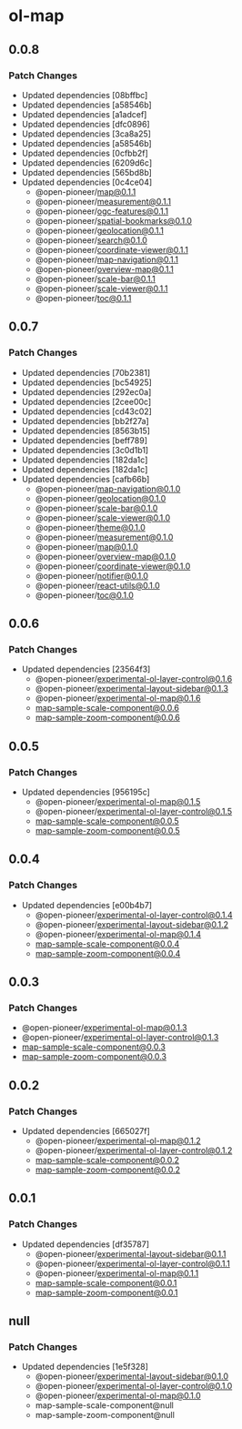 # ol-map

## 0.0.8

### Patch Changes

- Updated dependencies [08bffbc]
- Updated dependencies [a58546b]
- Updated dependencies [a1adcef]
- Updated dependencies [dfc0896]
- Updated dependencies [3ca8a25]
- Updated dependencies [a58546b]
- Updated dependencies [0cfbb2f]
- Updated dependencies [6209d6c]
- Updated dependencies [565bd8b]
- Updated dependencies [0c4ce04]
  - @open-pioneer/map@0.1.1
  - @open-pioneer/measurement@0.1.1
  - @open-pioneer/ogc-features@0.1.1
  - @open-pioneer/spatial-bookmarks@0.1.0
  - @open-pioneer/geolocation@0.1.1
  - @open-pioneer/search@0.1.0
  - @open-pioneer/coordinate-viewer@0.1.1
  - @open-pioneer/map-navigation@0.1.1
  - @open-pioneer/overview-map@0.1.1
  - @open-pioneer/scale-bar@0.1.1
  - @open-pioneer/scale-viewer@0.1.1
  - @open-pioneer/toc@0.1.1

## 0.0.7

### Patch Changes

- Updated dependencies [70b2381]
- Updated dependencies [bc54925]
- Updated dependencies [292ec0a]
- Updated dependencies [2cee00c]
- Updated dependencies [cd43c02]
- Updated dependencies [bb2f27a]
- Updated dependencies [8563b15]
- Updated dependencies [beff789]
- Updated dependencies [3c0d1b1]
- Updated dependencies [182da1c]
- Updated dependencies [182da1c]
- Updated dependencies [cafb66b]
  - @open-pioneer/map-navigation@0.1.0
  - @open-pioneer/geolocation@0.1.0
  - @open-pioneer/scale-bar@0.1.0
  - @open-pioneer/scale-viewer@0.1.0
  - @open-pioneer/theme@0.1.0
  - @open-pioneer/measurement@0.1.0
  - @open-pioneer/map@0.1.0
  - @open-pioneer/overview-map@0.1.0
  - @open-pioneer/coordinate-viewer@0.1.0
  - @open-pioneer/notifier@0.1.0
  - @open-pioneer/react-utils@0.1.0
  - @open-pioneer/toc@0.1.0

## 0.0.6

### Patch Changes

- Updated dependencies [23564f3]
  - @open-pioneer/experimental-ol-layer-control@0.1.6
  - @open-pioneer/experimental-layout-sidebar@0.1.3
  - @open-pioneer/experimental-ol-map@0.1.6
  - map-sample-scale-component@0.0.6
  - map-sample-zoom-component@0.0.6

## 0.0.5

### Patch Changes

- Updated dependencies [956195c]
  - @open-pioneer/experimental-ol-map@0.1.5
  - @open-pioneer/experimental-ol-layer-control@0.1.5
  - map-sample-scale-component@0.0.5
  - map-sample-zoom-component@0.0.5

## 0.0.4

### Patch Changes

- Updated dependencies [e00b4b7]
  - @open-pioneer/experimental-ol-layer-control@0.1.4
  - @open-pioneer/experimental-layout-sidebar@0.1.2
  - @open-pioneer/experimental-ol-map@0.1.4
  - map-sample-scale-component@0.0.4
  - map-sample-zoom-component@0.0.4

## 0.0.3

### Patch Changes

- @open-pioneer/experimental-ol-map@0.1.3
- @open-pioneer/experimental-ol-layer-control@0.1.3
- map-sample-scale-component@0.0.3
- map-sample-zoom-component@0.0.3

## 0.0.2

### Patch Changes

- Updated dependencies [665027f]
  - @open-pioneer/experimental-ol-map@0.1.2
  - @open-pioneer/experimental-ol-layer-control@0.1.2
  - map-sample-scale-component@0.0.2
  - map-sample-zoom-component@0.0.2

## 0.0.1

### Patch Changes

- Updated dependencies [df35787]
  - @open-pioneer/experimental-layout-sidebar@0.1.1
  - @open-pioneer/experimental-ol-layer-control@0.1.1
  - @open-pioneer/experimental-ol-map@0.1.1
  - map-sample-scale-component@0.0.1
  - map-sample-zoom-component@0.0.1

## null

### Patch Changes

- Updated dependencies [1e5f328]
  - @open-pioneer/experimental-layout-sidebar@0.1.0
  - @open-pioneer/experimental-ol-layer-control@0.1.0
  - @open-pioneer/experimental-ol-map@0.1.0
  - map-sample-scale-component@null
  - map-sample-zoom-component@null
